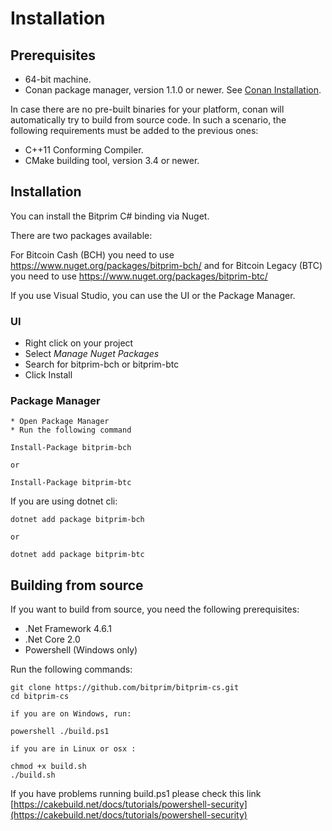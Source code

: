 # Installation

## Prerequisites

* 64-bit machine.
* Conan package manager, version 1.1.0 or newer. See [Conan Installation](http://docs.conan.io/en/latest/installation.html#install-with-pip-recommended).

In case there are no pre-built binaries for your platform, conan will automatically try to build from source code. In such a scenario, the following requirements must be added to the previous ones:

* C++11 Conforming Compiler.
* CMake building tool, version 3.4 or newer.

## Installation

You can install the Bitprim C# binding via Nuget.

There are two packages available:

For Bitcoin Cash (BCH) you need to use  https://www.nuget.org/packages/bitprim-bch/ 
and for Bitcoin Legacy (BTC) you need to use https://www.nuget.org/packages/bitprim-btc/

If you use Visual Studio, you can use the UI or the Package Manager.

### UI

 * Right click on your project
 * Select *Manage Nuget Packages*
 * Search for bitprim-bch or bitprim-btc
 * Click Install

### Package Manager

    * Open Package Manager 
    * Run the following command

```
Install-Package bitprim-bch 

or

Install-Package bitprim-btc 
```

If you are using dotnet cli:

```
dotnet add package bitprim-bch 

or

dotnet add package bitprim-btc
```

## Building from source

If you want to build from source, you need the following prerequisites:

* .Net Framework 4.6.1
* .Net Core 2.0
* Powershell (Windows only)

Run the following commands:

```
git clone https://github.com/bitprim/bitprim-cs.git
cd bitprim-cs

if you are on Windows, run:

powershell ./build.ps1

if you are in Linux or osx :

chmod +x build.sh
./build.sh

```

If you have problems running build.ps1 please check this link 
[https://cakebuild.net/docs/tutorials/powershell-security](https://cakebuild.net/docs/tutorials/powershell-security)
